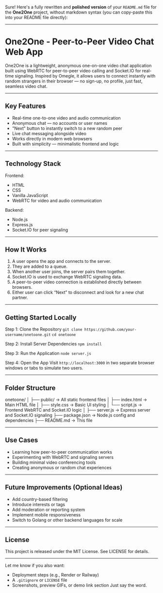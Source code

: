 Sure! Here's a fully rewritten and **polished version** of your `README.md` file for the **One2One** project, without markdown syntax (you can copy-paste this into your README file directly):

---

# One2One - Peer-to-Peer Video Chat Web App

One2One is a lightweight, anonymous one-on-one video chat application built using WebRTC for peer-to-peer video calling and Socket.IO for real-time signaling. Inspired by Omegle, it allows users to connect instantly with random strangers in their browser — no sign-up, no profile, just fast, seamless video chat.

---

## Key Features

* Real-time one-to-one video and audio communication
* Anonymous chat — no accounts or user names
* "Next" button to instantly switch to a new random peer
* Live chat messaging alongside video
* Works directly in modern web browsers
* Built with simplicity — minimalistic frontend and logic

---

## Technology Stack

Frontend:

* HTML
* CSS
* Vanilla JavaScript
* WebRTC for video and audio communication

Backend:

* Node.js
* Express.js
* Socket.IO for peer signaling

---

## How It Works

1. A user opens the app and connects to the server.
2. They are added to a queue.
3. When another user joins, the server pairs them together.
4. Socket.IO is used to exchange WebRTC signaling data.
5. A peer-to-peer video connection is established directly between browsers.
6. Either user can click “Next” to disconnect and look for a new chat partner.

---

## Getting Started Locally

Step 1: Clone the Repository
`git clone https://github.com/your-username/onetoone.git`
`cd onetoone`

Step 2: Install Server Dependencies
`npm install`

Step 3: Run the Application
`node server.js`

Step 4: Open the App
Visit `http://localhost:3000` in two separate browser windows or tabs to simulate two users.

---

## Folder Structure

onetoone/
│
├── public/               → All static frontend files
│   ├── index.html        → Main HTML file
│   ├── style.css         → Basic UI styling
│   └── script.js         → Frontend WebRTC and Socket.IO logic
│
├── server.js             → Express server and Socket.IO signaling
├── package.json          → Node.js config and dependencies
├── README.md             → This file

---

## Use Cases

* Learning how peer-to-peer communication works
* Experimenting with WebRTC and signaling servers
* Building minimal video conferencing tools
* Creating anonymous or random chat experiences

---

## Future Improvements (Optional Ideas)

* Add country-based filtering
* Introduce interests or tags
* Add moderation or reporting system
* Implement mobile responsiveness
* Switch to Golang or other backend languages for scale

---

## License

This project is released under the MIT License.
See LICENSE for details.

---

Let me know if you also want:

* Deployment steps (e.g., Render or Railway)
* A `.gitignore` or `LICENSE` file
* Screenshots, preview GIFs, or demo link section
  Just say the word.
